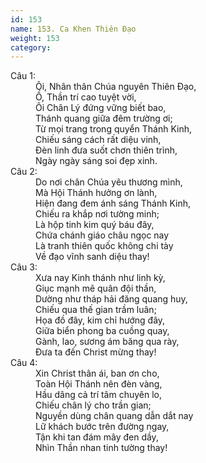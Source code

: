 ```yaml
---
id: 153
name: 153. Ca Khen Thiên Đạo
weight: 153
category: 
---
```

<dl><dt>Câu 1:</dt><dd data-verse="1">Ôi, Nhân thân Chúa nguyên Thiên Đạo, <br/>Ồ, Thần trí cao tuyệt vời, <br/>Ôi Chân Lý đứng vững biết bao, <br/>Thánh quang giữa đêm trường ơi; <br/>Từ mọi trang trong quyển Thánh Kinh, <br/>Chiếu sáng cách rất diệu vinh, <br/>Đèn linh đưa suốt chơn thiên trình, <br/>Ngày ngày sáng soi đẹp xinh. </dd><dt>Câu 2:</dt><dd data-verse="2">Do nơi chân Chúa yêu thương mình, <br/>Mà Hội Thánh hưởng ơn lành, <br/>Hiện đang đem ánh sáng Thánh Kinh, <br/>Chiếu ra khắp nơi tường minh; <br/>Là hộp tinh kim quý báu đây, <br/>Chứa chánh giáo châu ngọc nay <br/>Là tranh thiên quốc không chi tày <br/>Về đạo vĩnh sanh diệu thay! </dd><dt>Câu 3:</dt><dd data-verse="3">Xưa nay Kinh thánh như linh kỳ, <br/>Giục mạnh mẽ quân đội thần, <br/>Dường như tháp hải đăng quang huy, <br/>Chiếu qua thế gian trầm luân; <br/>Họa đồ đây, kim chỉ hướng đây, <br/>Giữa biển phong ba cuồng quay, <br/>Gành, lao, sương ám băng qua rày, <br/>Đưa ta đến Christ mừng thay! </dd><dt>Câu 4:</dt><dd data-verse="4">Xin Christ thân ái, ban ơn cho, <br/>Toàn Hội Thánh nên đèn vàng, <br/>Hầu dâng cả trí tâm chuyên lo, <br/>Chiếu chân lý cho trần gian; <br/>Nguyền dùng chân quang dẫn dắt nay <br/>Lữ khách bước trên đường ngay, <br/>Tận khi tan đám mây đen dầy, <br/>Nhìn Thần nhan tinh tường thay! </dd></dl>
